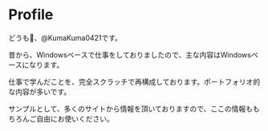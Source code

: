 # Profile

どうも👋、@KumaKuma0421です。

昔から、Windowsベースで仕事をしておりましたので、主な内容はWindowsベースになります。

仕事で学んだことを、完全スクラッチで再構成しております。ポートフォリオ的な内容が多いです。

サンプルとして、多くのサイトから情報を頂いておりますので、ここの情報ももちろんご自由にお使いください。

